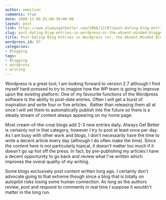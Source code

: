 ```yaml
---
author: emwilson
comments: true
date: 2008-12-08 01:08:56+00:00
layout: post
link: https://www.alwaysgetbetter.com/2008/12/07/post-dating-blog-entries-in-wordpress-or-the-absent-minded-blogger/
slug: post-dating-blog-entries-in-wordpress-or-the-absent-minded-blogger
title: Post-Dating Blog Entries in Wordpress (or, the Absent-Minded Blogger)
wordpress_id: 97
categories:
- Blogging
tags:
- Blogging
- wordpress
- writing
---
```


Wordpress is a great tool; I am looking forward to version 2.7 although I find myself hard-pressed to try to imagine how the WP team is going to improve upon the existing platform. One of my favourite functions of the Wordpress software is the ability to post-date entries. Often I will get a burst of inspiration and write four or five articles.  Rather than releasing them all at once I will set them to automatically publish into the future so there is a steady stream of content always appearing on my home page.

Most cream-of-the-crop blogs add 2-3 new entries daily. Always Get Better is certainly _not_ in that category, however I try to post at least once per day. As I am busy with other work and blogs, I don't necessarily have the time to write a decent article every day (although I do often make the time). Since the content here is not particularly topical, it doesn't matter too much if it doesn't go up hot off the press. In fact, by pre-publishing my articles I have a decent opportunity to go back and review what I've written which improves the overal quality of my writing.

Some blogs exclusively post content written long ago. I certainly don't advocate going to that extreme though since a blog that is totally on autopilot risks losing some human connection. As long as the authors review, post and respond to comments in real time I suppose it wouldn't matter in the long run.
